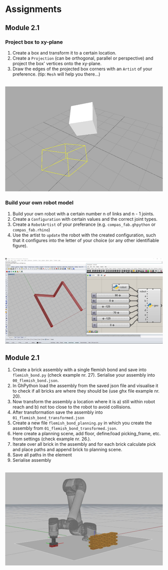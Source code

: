 # Assignments

## Module 2.1

### Project box to xy-plane

1. Create a box and transform it to a certain location.
1. Create a `Projection` (can be orthogonal, parallel or perspective) and project the box' vertices onto the xy-plane.
1. Draw the edges of the projected box corners with an `Artist` of your preference. (tip: `Mesh` will help you there...)

<div align="center"><br><img src="../images/assignment1_1.jpg" width="600" /></div>

### Build your own robot model

1. Build your own robot with a certain number n of links and n - 1 joints. 
1. Create a `Configuration` with certain values and the correct joint types.
1. Create a `RobotArtist` of your preferance (e.g. `compas_fab.ghpython` or `compas_fab.rhino`)
1. Use the artist to `update` the robot with the created configuration, such that it configures into the letter of your choice (or any other identifiable figure).

<div align="center"><br><img src="../images/assignment1_2.jpg" width="600" /></div>


## Module 2.1

1. Create a brick assembly with a single flemish bond and save into `flemish_bond.py` (check example nr. 27). Serialise your assembly into `00_flemish_bond.json`. 
1. In GhPython load the assembly from the saved json file and visualise it to check if all bricks are where they should be (use ghx file example nr. 20). 
1. Now transform the assembly a location where it is a) still within robot reach and b) not too close to the robot to avoid collisions.
1. After transformation save the assembly into `01_flemish_bond_transformed.json`
1. Create a new file `flemish_bond_planning.py` in which you create the assembly from `01_flemish_bond_transformed.json`.
1. Here create a planning scene, add floor, define/load picking_frame, etc. from settings (check example nr. 26.).
1. Iterate over all brick in the assembly and for each brick calculate pick and place paths and append brick to planning scene.
1. Save all paths in the element
1. Serialise assembly

<div align="center"><br><img src="../images/assignment2_1.jpg" width="600" /></div>
